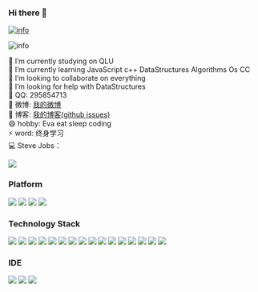 ### Hi there 👋

[![info](https://github-readme-stats.vercel.app/api/top-langs/?username=zhangzhibang0309&layout=compact&show_icons=true&count_private=true&hide=prs)](https://github.com/anuraghazra/github-readme-stats)

![info](https://github-readme-stats.vercel.app/api?username=zhangzhibang0309&show_icons=true&count_private=true&hide=prs&bg_color=45DEG,red,green,)

<!-- 主题：dark, radical, merko, gruvbox, tokyonight, onedark, cobalt, synthwave, highcontrast, dracula -->
🔭 I’m currently studying on QLU  
🌱 I’m currently learning JavaScript c++ DataStructures Algorithms Os CC  
👯 I’m looking to collaborate on everything  
🤔 I’m looking for help with DataStructures  
💬 QQ: 295854713  
🌸 微博: [我的微博](https://weibo.com/u/7309637978)  
📘 博客: [我的博客(github issues)](https://github.com/zhangzhibang0309/__Blog)  
😄 hobby: Eva eat sleep coding  
⚡ word: 终身学习   
💻 Steve Jobs：  

![](https://catalinazzz.oss-cn-beijing.aliyuncs.com/image/25529EED886FFBD3D39371530D63E101.png)

### Platform
[![](https://img.shields.io/badge/Windows-Windows-0078D6?style=flat-square&logo=Windows&logoColor=ffffff)](https://www.microsoft.com/zh-cn/windows/)
[![](https://img.shields.io/badge/macOS-macOS-FF574D?style=flat-square&logo=macOS&logoColor=ffffff)](https://support.apple.com/zh-cn/macos)
[![](https://img.shields.io/badge/CentOS-CentOS-262577?style=flat-square&logo=CentOS&logoColor=ffffff)](https://www.centos.org/)
[![](https://img.shields.io/badge/Ubuntu-Ubuntu-E95420?style=flat-square&logo=Ubuntu&logoColor=ffffff)](https://ubuntu.com/)

### Technology Stack
[![](https://img.shields.io/badge/JavaScript-F7DF1E?style=flat-square&logo=JavaScript&logoColor=ffffff)](https://www.javascript.com/)
[![](https://img.shields.io/badge/Node.js-339933?style=flat-square&logo=Node.js&logoColor=ffffff)](https://nodejs.org/en/)
[![](https://img.shields.io/badge/Vue.js-4FC08D?style=flat-square&logo=Vue.js&logoColor=ffffff)](https://v3.cn.vuejs.org/)
[![](https://img.shields.io/badge/React-61DAFB?style=flat-square&logo=React&logoColor=ffffff)](https://react.docschina.org/)
[![](https://img.shields.io/badge/Svelte-FF3E00?style=flat-square&logo=Svelte&logoColor=ffffff)](https://www.sveltejs.cn/)
[![](https://img.shields.io/badge/Nuxt.js-00C58E?style=flat-square&logo=Nuxt.js&logoColor=ffffff)](https://www.nuxtjs.cn/)
[![](https://img.shields.io/badge/V8-4B8BF5?style=flat-square&logo=V8&logoColor=ffffff)](https://v8.dev/)
[![](https://img.shields.io/badge/C++-00599C?style=flat-square&logo=C++&logoColor=ffffff)](http://www.cplusplus.com/)
[![](https://img.shields.io/badge/Java-007396?style=flat-square&logo=Java&logoColor=ffffff)](https://developer.oracle.com/java/)
[![](https://img.shields.io/badge/Go-00ADD8?style=flat-square&logo=Go&logoColor=ffffff)](https://golang.org/)
[![](https://img.shields.io/badge/Python-3776AB?style=flat-square&logo=Python&logoColor=ffffff)](https://www.python.org/)
[![](https://img.shields.io/badge/Markdown-000000?style=flat-square&logo=Markdown&logoColor=ffffff)](http://markdown.p2hp.com/)
[![](https://img.shields.io/badge/Linux-87CF3E?style=flat-square&logo=Linux&logoColor=ffffff)](https://www.linux.org/)
[![](https://img.shields.io/badge/NGINX-269539?style=flat-square&logo=NGINX&logoColor=ffffff)](https://nginx.org/)
[![](https://img.shields.io/badge/Docker-1488C6?style=flat-square&logo=Docker&logoColor=ffffff)](https://www.docker.com/)
[![](https://img.shields.io/badge/Git-F05032?style=flat-square&logo=Git&logoColor=ffffff)](https://git-scm.com/)

### IDE
[![](https://img.shields.io/badge/VisualStudioCode-007ACC?style=flat-square&logo=VisualStudioCode&logoColor=ffffff)](https://code.visualstudio.com/)
[![](https://img.shields.io/badge/intellijIDEA-C01818?style=flat-square&logo=intellijIDEA&logoColor=ffffff)](https://www.jetbrains.com/idea/)
[![](https://img.shields.io/badge/WebStorm-48DAD0?style=flat-square&logo=WebStorm&logoColor=ffffff)](https://www.jetbrains.com/webstorm/)


